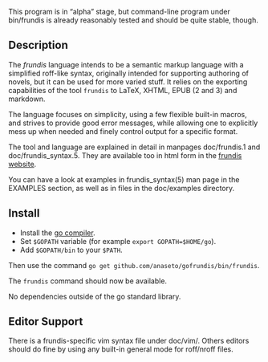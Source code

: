 This program is in “alpha” stage, but command-line program under bin/frundis
is already reasonably tested and should be quite stable, though.

Description
-----------

The *frundis* language intends to be a semantic markup language with a
simplified roff-like syntax, originally intended for supporting authoring of
novels, but it can be used for more varied stuff.  It relies on the exporting
capabilities of the tool `frundis` to LaTeX, XHTML, EPUB (2 and 3) and
markdown.

The language focuses on simplicity, using a few flexible built-in macros, and
strives to provide good error messages, while allowing one to explicitly mess
up when needed and finely control output for a specific format.

The tool and language are explained in detail in manpages doc/frundis.1 and
doc/frundis_syntax.5. They are available too in html form in the [frundis
website](http://bardinflor.perso.aquilenet.fr/frundis/intro-en).

You can have a look at examples in frundis_syntax(5) man page in the EXAMPLES
section, as well as in files in the doc/examples directory.

Install
-------

+ Install the [go compiler](https://golang.org/).
+ Set `$GOPATH` variable (for example `export GOPATH=$HOME/go`).
+ Add `$GOPATH/bin` to your `$PATH`.

Then use the command `go get github.com/anaseto/gofrundis/bin/frundis`.
  
The `frundis` command should now be available.

No dependencies outside of the go standard library.

Editor Support
--------------

There is a frundis-specific vim syntax file under doc/vim/. Others editors
should do fine by using any built-in general mode for roff/nroff files.
